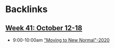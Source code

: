 
# Backlinks
## [Week 41: October 12-18](<Week 41: October 12-18.md>)
- 9:00-10:00am ["Moving to New Normal"-2020](<"Moving to New Normal"-2020.md>)


